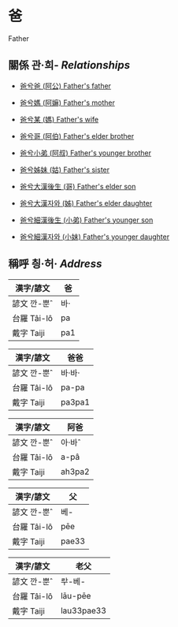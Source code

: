 # 爸
Father

## 關係 관·희- _Relationships_

- [爸兮爸 (阿公) Father's father](member8.md)

- [爸兮媽 (阿嫲) Father's mother](member9.md)

- [爸兮某 (媽) Father's wife](member3.md)

- [爸兮哥 (阿伯) Father's elder brother](member10.md)

- [爸兮小弟 (阿叔) Father's younger brother](member11.md)

- [爸兮姊妹 (姑) Father's sister](member12.md)

- [爸兮大漢後生 (哥) Father's elder son](member4.md)

- [爸兮大漢자와 (姊) Father's elder daughter](member5.md)

- [爸兮細漢後生 (小弟) Father's younger son](member6.md)

- [爸兮細漢자와 (小妹) Father's younger daughter](member7.md)



## 稱呼 칑·허· _Address_

漢字/諺文 | 爸
--- | ---
諺文 깐-뿐ˆ | 바·
台羅 Tâi-lô | pa
戴字 Taiji | pa1


漢字/諺文 | 爸爸
--- | ---
諺文 깐-뿐ˆ | 바·바·
台羅 Tâi-lô | pa-pa
戴字 Taiji | pa3pa1


漢字/諺文 | 阿爸
--- | ---
諺文 깐-뿐ˆ | 아·바ˆ
台羅 Tâi-lô | a-pâ
戴字 Taiji | ah3pa2


漢字/諺文 | 父
--- | ---
諺文 깐-뿐ˆ | 베-
台羅 Tâi-lô | pēe
戴字 Taiji | pae33


漢字/諺文 | 老父
--- | ---
諺文 깐-뿐ˆ | ᄅᅷ-베-
台羅 Tâi-lô | lāu-pēe
戴字 Taiji | lau33pae33


